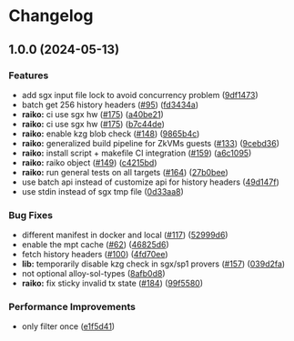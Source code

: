 # Changelog

## 1.0.0 (2024-05-13)


### Features

* add sgx input file lock to avoid concurrency problem ([9df1473](https://github.com/d1onys1us/raiko/commit/9df147394aa5e2c48a92364fcc037191faa914fd))
* batch get 256 history headers ([#95](https://github.com/d1onys1us/raiko/issues/95)) ([fd3434a](https://github.com/d1onys1us/raiko/commit/fd3434aa72766e9cb0a74e20a2bfe784743ebbe2))
* **raiko:** ci use sgx hw ([#175](https://github.com/d1onys1us/raiko/issues/175)) ([a40be21](https://github.com/d1onys1us/raiko/commit/a40be21d33d94414e4dc6259e17939785be69204))
* **raiko:** ci use sgx hw ([#175](https://github.com/d1onys1us/raiko/issues/175)) ([b7c44de](https://github.com/d1onys1us/raiko/commit/b7c44dedb784b39df9cbd7c87277f8355fa2fd50))
* **raiko:** enable kzg blob check ([#148](https://github.com/d1onys1us/raiko/issues/148)) ([9865b4c](https://github.com/d1onys1us/raiko/commit/9865b4cb91a56cbf0678d494cbea624f6ef0b067))
* **raiko:** generalized build pipeline for ZkVMs guests ([#133](https://github.com/d1onys1us/raiko/issues/133)) ([9cebd36](https://github.com/d1onys1us/raiko/commit/9cebd36a44c7243195b9cc1ef72ef2e949157dc1))
* **raiko:** install script + makefile CI integration ([#159](https://github.com/d1onys1us/raiko/issues/159)) ([a6c1095](https://github.com/d1onys1us/raiko/commit/a6c10953326b449127f6dcda2b92d2b1747c7f2d))
* **raiko:** raiko object ([#149](https://github.com/d1onys1us/raiko/issues/149)) ([c4215bd](https://github.com/d1onys1us/raiko/commit/c4215bde45675d57e7a16f32107146b3b9756e75))
* **raiko:** run general tests on all targets ([#164](https://github.com/d1onys1us/raiko/issues/164)) ([27b0bee](https://github.com/d1onys1us/raiko/commit/27b0beeaace5b93d1d32ac9b13da0722793fafeb))
* use batch api instead of customize api for history headers ([49d147f](https://github.com/d1onys1us/raiko/commit/49d147f54fc187a0cffd1767af47fcc5783496a6))
* use stdin instead of sgx tmp file ([0d33aa8](https://github.com/d1onys1us/raiko/commit/0d33aa81fadeab27e45e6632defa0e0d8ce293d4))


### Bug Fixes

* different manifest in docker and local ([#117](https://github.com/d1onys1us/raiko/issues/117)) ([52999d6](https://github.com/d1onys1us/raiko/commit/52999d664a44ad86f4a69392f76353fc656821ff))
* enable the mpt cache ([#62](https://github.com/d1onys1us/raiko/issues/62)) ([46825d6](https://github.com/d1onys1us/raiko/commit/46825d66a2edfc8ce0e2acfb2e6e272645d79956))
* fetch history headers ([#100](https://github.com/d1onys1us/raiko/issues/100)) ([4fd70ee](https://github.com/d1onys1us/raiko/commit/4fd70eee7b5a64173549d3e466ab4bd7fbf2a33b))
* **lib:** temporarily disable kzg check in sgx/sp1 provers ([#157](https://github.com/d1onys1us/raiko/issues/157)) ([039d2fa](https://github.com/d1onys1us/raiko/commit/039d2fae62a7ec7d66c40d73cc1a47c65bf87c23))
* not optional alloy-sol-types ([8afb0d8](https://github.com/d1onys1us/raiko/commit/8afb0d89ded36dbeae74486841313633a94d7997))
* **raiko:** fix sticky invalid tx state ([#184](https://github.com/d1onys1us/raiko/issues/184)) ([99f5580](https://github.com/d1onys1us/raiko/commit/99f558088437af32e76e04d0529ea0715a163d40))


### Performance Improvements

* only filter once ([e1f5d41](https://github.com/d1onys1us/raiko/commit/e1f5d411a496a6d563ae8db61b164a0b77928884))

